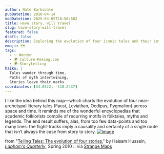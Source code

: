 ```yaml
---
author: Nate Barksdale
pubDatetime: 2010-04-14
modDatetime: 2025-04-09T18:56:58Z
title: Have story, will travel
slug: have-story-will-travel
featured: false
draft: false
description: Exploring the evolution of four iconic tales and their interconnected journeys across cultures and time.
emoji: 🗺️
tags:
  - ✨ Wonder
  - 🌍 Culture-Making.com
  - 🌍 Storytelling
haiku: |
  Tales wander through time,  
  Paths of myth intertwining,  
  Stories leave their marks.
coordinates: [34.0522, -118.2437]
---
```


I like the idea behind this map—which charts the evolution of four near-archetypal literary tales (Faust, Leviathan, Oedipus, Pygmalion) across space and time. It reminds me of the wonderful encyclopedias that academic folklorists compile of recurring motifs in folktales, myths and legends. The end result suffers, alas, from too few data-points and too many lines: the flight-tracks imply a causality and certainty of a single route that isn't always the case from story to story. [![image](http://culture-making.com/media/litmap.jpg)](http://strangemaps.wordpress.com/2010/03/22/451-a-map-of-four-well-travelled-tales/)

from "[Telling Tales: The evolution of four stories](https://www.google.com/search?q=%22Telling%20Tales%3A%20The%20evolution%20of%20four%20stories%22%20laphamsquarterly.org)," by Haisam Hussein, [_Lapham's Quarterly_](http://web.archive.org/web/20131002083928/http://laphamsquarterly.org:80/visual/assets_c/2010/03/Spring2010Map-1211.php), Spring 2010 :: via [Strange Maps](http://strangemaps.wordpress.com/2010/03/22/451-a-map-of-four-well-travelled-tales/)
